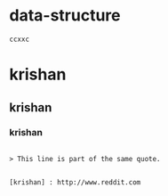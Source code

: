 # data-structure

```ab
ccxxc
```

# krishan
## krishan
### krishan


```table

> This line is part of the same quote.


[krishan] : http://www.reddit.com

```